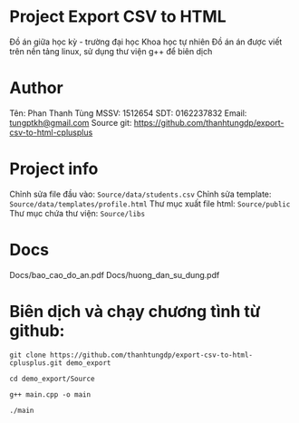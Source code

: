 # Project Export CSV to HTML
Đồ án giữa học kỳ - trường đại học Khoa học tự nhiên
Đồ án án được viết trên nền tảng linux, sử dụng thư viện g++ để biên dịch

# Author
Tên: Phan Thanh Tùng
MSSV: 1512654
SDT: 0162237832
Email: tungptkh@gmail.com
Source git: https://github.com/thanhtungdp/export-csv-to-html-cplusplus

# Project info
Chỉnh sửa file đầu vào: `Source/data/students.csv`
Chỉnh sửa template: `Source/data/templates/profile.html`
Thư mục xuất file html: `Source/public`
Thư mục chứa thư viện: `Source/libs`

# Docs
Docs/bao_cao_do_an.pdf
Docs/huong_dan_su_dung.pdf

# Biên dịch và chạy chương tình từ github:

`git clone https://github.com/thanhtungdp/export-csv-to-html-cplusplus.git demo_export`

`cd demo_export/Source`

`g++ main.cpp -o main`

`./main`
